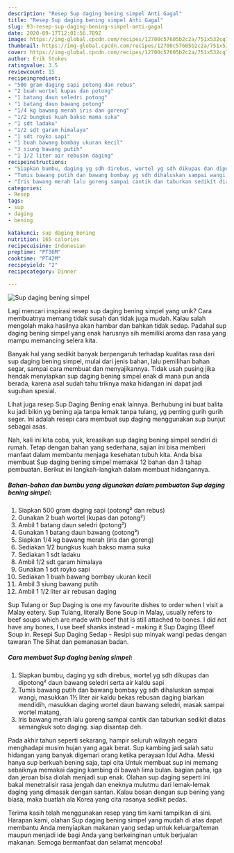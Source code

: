 ```yaml
---
description: "Resep Sup daging bening simpel Anti Gagal"
title: "Resep Sup daging bening simpel Anti Gagal"
slug: 93-resep-sup-daging-bening-simpel-anti-gagal
date: 2020-09-17T12:01:56.789Z
image: https://img-global.cpcdn.com/recipes/12700c57605b2c2a/751x532cq70/sup-daging-bening-simpel-foto-resep-utama.jpg
thumbnail: https://img-global.cpcdn.com/recipes/12700c57605b2c2a/751x532cq70/sup-daging-bening-simpel-foto-resep-utama.jpg
cover: https://img-global.cpcdn.com/recipes/12700c57605b2c2a/751x532cq70/sup-daging-bening-simpel-foto-resep-utama.jpg
author: Erik Stokes
ratingvalue: 3.5
reviewcount: 15
recipeingredient:
- "500 gram daging sapi potong dan rebus"
- "2 buah wortel kupas dan potong"
- "1 batang daun seledri potong"
- "1 batang daun bawang potong"
- "1/4 kg bawang merah iris dan goreng"
- "1/2 bungkus kuah bakso mama suka"
- "1 sdt ladaku"
- "1/2 sdt garam himalaya"
- "1 sdt royko sapi"
- "1 buah bawang bombay ukuran kecil"
- "3 siung bawang putih"
- "1 1/2 liter air rebusan daging"
recipeinstructions:
- "Siapkan bumbu, daging yg sdh direbus, wortel yg sdh dikupas dan dipotong² daun bawang seledri serta air kaldu sapi"
- "Tumis bawang putih dan bawang bombay yg sdh dihaluskan sampai wangi, masukkan 1½ liter air kaldu bekas rebusan daging biarkan mendidih, masukkan daging wortel daun bawang seledri, masak sampai wortel matang,"
- "Iris bawang merah lalu goreng sampai cantik dan taburkan sedikit diatas semangkuk soto daging. siap disantap deh."
categories:
- Resep
tags:
- sup
- daging
- bening

katakunci: sup daging bening 
nutrition: 165 calories
recipecuisine: Indonesian
preptime: "PT36M"
cooktime: "PT42M"
recipeyield: "2"
recipecategory: Dinner

---
```



![Sup daging bening simpel](https://img-global.cpcdn.com/recipes/12700c57605b2c2a/751x532cq70/sup-daging-bening-simpel-foto-resep-utama.jpg)

Lagi mencari inspirasi resep sup daging bening simpel yang unik? Cara membuatnya memang tidak susah dan tidak juga mudah. Kalau salah mengolah maka hasilnya akan hambar dan bahkan tidak sedap. Padahal sup daging bening simpel yang enak harusnya sih memiliki aroma dan rasa yang mampu memancing selera kita.

Banyak hal yang sedikit banyak berpengaruh terhadap kualitas rasa dari sup daging bening simpel, mulai dari jenis bahan, lalu pemilihan bahan segar, sampai cara membuat dan menyajikannya. Tidak usah pusing jika hendak menyiapkan sup daging bening simpel enak di mana pun anda berada, karena asal sudah tahu triknya maka hidangan ini dapat jadi suguhan spesial.

Lihat juga resep Sup Daging Bening enak lainnya. Berhubung ini buat balita ku jadi bikin yg bening aja tanpa lemak tanpa tulang, yg penting gurih gurih seger. Ini adalah resepi cara membuat sup daging menggunakan sup bunjut sebagai asas.


Nah, kali ini kita coba, yuk, kreasikan sup daging bening simpel sendiri di rumah. Tetap dengan bahan yang sederhana, sajian ini bisa memberi manfaat dalam membantu menjaga kesehatan tubuh kita. Anda bisa membuat Sup daging bening simpel memakai 12 bahan dan 3 tahap pembuatan. Berikut ini langkah-langkah dalam membuat hidangannya.

<!--inarticleads1-->

##### Bahan-bahan dan bumbu yang digunakan dalam pembuatan Sup daging bening simpel:

1. Siapkan 500 gram daging sapi (potong² dan rebus)
1. Gunakan 2 buah wortel (kupas dan potong²)
1. Ambil 1 batang daun seledri (potong²)
1. Gunakan 1 batang daun bawang (potong²)
1. Siapkan 1/4 kg bawang merah (iris dan goreng)
1. Sediakan 1/2 bungkus kuah bakso mama suka
1. Sediakan 1 sdt ladaku
1. Ambil 1/2 sdt garam himalaya
1. Gunakan 1 sdt royko sapi
1. Sediakan 1 buah bawang bombay ukuran kecil
1. Ambil 3 siung bawang putih
1. Ambil 1 1/2 liter air rebusan daging


Sup Tulang or Sup Daging is one my favourite dishes to order when I visit a Malay eatery. Sup Tulang, literally Bone Soup in Malay, usually refers to beef soups which are made with beef that is still attached to bones. I did not have any bones, I use beef shanks instead - making it Sup Daging (Beef Soup in. Resepi Sup Daging Sedap - Resipi sup minyak wangi pedas dengan tawaran The Sihat dan pemanasan badan. 

<!--inarticleads2-->

##### Cara membuat Sup daging bening simpel:

1. Siapkan bumbu, daging yg sdh direbus, wortel yg sdh dikupas dan dipotong² daun bawang seledri serta air kaldu sapi
1. Tumis bawang putih dan bawang bombay yg sdh dihaluskan sampai wangi, masukkan 1½ liter air kaldu bekas rebusan daging biarkan mendidih, masukkan daging wortel daun bawang seledri, masak sampai wortel matang,
1. Iris bawang merah lalu goreng sampai cantik dan taburkan sedikit diatas semangkuk soto daging. siap disantap deh.


Pada akhir tahun seperti sekarang, hampir seluruh wilayah negara menghadapi musim hujan yang agak berat. Sup kambing jadi salah satu hidangan yang banyak digemari orang ketika perayaan Idul Adha. Meski hanya sup berkuah bening saja, tapi cita Untuk membuat sup ini memang sebaiknya memakai daging kambing di bawah lima bulan. bagian paha, iga dan jeroan bisa diolah menjadi sup enak. Olahan sup daging seperti ini bakal menetralisir rasa jengah dan eneknya mulutmu dari lemak-lemak daging yang dimasak dengan santan. Kalau bosan dengan sup bening yang biasa, maka buatlah ala Korea yang cita rasanya sedikit pedas. 

Terima kasih telah menggunakan resep yang tim kami tampilkan di sini. Harapan kami, olahan Sup daging bening simpel yang mudah di atas dapat membantu Anda menyiapkan makanan yang sedap untuk keluarga/teman maupun menjadi ide bagi Anda yang berkeinginan untuk berjualan makanan. Semoga bermanfaat dan selamat mencoba!
